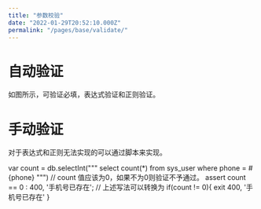 ```yaml
---
title: "参数校验"
date: "2022-01-29T20:52:10.000Z"
permalink: "/pages/base/validate/"
---
```

# 自动验证



如图所示，可验证必填，表达式验证和正则验证。


# 手动验证

对于表达式和正则无法实现的可以通过脚本来实现。

var count = db.selectInt("""
    select count(*) from sys_user where phone = #{phone}
""")
// count 值应该为0，如果不为0则验证不予通过。
assert count == 0 : 400, '手机号已存在';
// 上述写法可以转换为
if(count != 0){
    exit 400, '手机号已存在'
}

